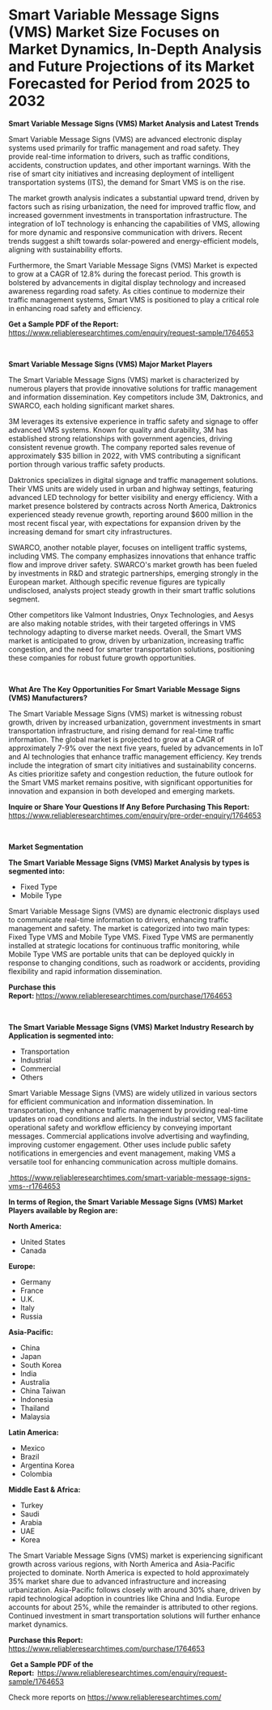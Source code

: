 <p><h1>Smart Variable Message Signs (VMS) Market Size Focuses on Market Dynamics, In-Depth Analysis and Future Projections of its Market Forecasted for Period from 2025 to 2032</h1></p><p><strong>Smart Variable Message Signs (VMS) Market Analysis and Latest Trends</strong></p>
<p><p>Smart Variable Message Signs (VMS) are advanced electronic display systems used primarily for traffic management and road safety. They provide real-time information to drivers, such as traffic conditions, accidents, construction updates, and other important warnings. With the rise of smart city initiatives and increasing deployment of intelligent transportation systems (ITS), the demand for Smart VMS is on the rise.</p><p>The market growth analysis indicates a substantial upward trend, driven by factors such as rising urbanization, the need for improved traffic flow, and increased government investments in transportation infrastructure. The integration of IoT technology is enhancing the capabilities of VMS, allowing for more dynamic and responsive communication with drivers. Recent trends suggest a shift towards solar-powered and energy-efficient models, aligning with sustainability efforts.</p><p>Furthermore, the Smart Variable Message Signs (VMS) Market is expected to grow at a CAGR of 12.8% during the forecast period. This growth is bolstered by advancements in digital display technology and increased awareness regarding road safety. As cities continue to modernize their traffic management systems, Smart VMS is positioned to play a critical role in enhancing road safety and efficiency.</p></p>
<p><strong>Get a Sample PDF of the Report:&nbsp;</strong> <a href="https://www.reliableresearchtimes.com/enquiry/request-sample/1764653?utm_campaign=3556&utm_medium=2&utm_source=Github&utm_content=ia&utm_term=06042025&utm_id=smart-variable-message-signs-vms">https://www.reliableresearchtimes.com/enquiry/request-sample/1764653</a></p>
<p>&nbsp;</p>
<p><strong>Smart Variable Message Signs (VMS) Major Market Players</strong></p>
<p><p>The Smart Variable Message Signs (VMS) market is characterized by numerous players that provide innovative solutions for traffic management and information dissemination. Key competitors include 3M, Daktronics, and SWARCO, each holding significant market shares.</p><p>3M leverages its extensive experience in traffic safety and signage to offer advanced VMS systems. Known for quality and durability, 3M has established strong relationships with government agencies, driving consistent revenue growth. The company reported sales revenue of approximately $35 billion in 2022, with VMS contributing a significant portion through various traffic safety products.</p><p>Daktronics specializes in digital signage and traffic management solutions. Their VMS units are widely used in urban and highway settings, featuring advanced LED technology for better visibility and energy efficiency. With a market presence bolstered by contracts across North America, Daktronics experienced steady revenue growth, reporting around $600 million in the most recent fiscal year, with expectations for expansion driven by the increasing demand for smart city infrastructures.</p><p>SWARCO, another notable player, focuses on intelligent traffic systems, including VMS. The company emphasizes innovations that enhance traffic flow and improve driver safety. SWARCO's market growth has been fueled by investments in R&D and strategic partnerships, emerging strongly in the European market. Although specific revenue figures are typically undisclosed, analysts project steady growth in their smart traffic solutions segment.</p><p>Other competitors like Valmont Industries, Onyx Technologies, and Aesys are also making notable strides, with their targeted offerings in VMS technology adapting to diverse market needs. Overall, the Smart VMS market is anticipated to grow, driven by urbanization, increasing traffic congestion, and the need for smarter transportation solutions, positioning these companies for robust future growth opportunities.</p></p>
<p>&nbsp;</p>
<p><strong>What Are The Key Opportunities For Smart Variable Message Signs (VMS) Manufacturers?</strong></p>
<p><p>The Smart Variable Message Signs (VMS) market is witnessing robust growth, driven by increased urbanization, government investments in smart transportation infrastructure, and rising demand for real-time traffic information. The global market is projected to grow at a CAGR of approximately 7-9% over the next five years, fueled by advancements in IoT and AI technologies that enhance traffic management efficiency. Key trends include the integration of smart city initiatives and sustainability concerns. As cities prioritize safety and congestion reduction, the future outlook for the Smart VMS market remains positive, with significant opportunities for innovation and expansion in both developed and emerging markets.</p></p>
<p><strong>Inquire or Share Your Questions If Any Before Purchasing This Report:</strong> <a href="https://www.reliableresearchtimes.com/enquiry/pre-order-enquiry/1764653?utm_campaign=3556&utm_medium=2&utm_source=Github&utm_content=ia&utm_term=06042025&utm_id=smart-variable-message-signs-vms">https://www.reliableresearchtimes.com/enquiry/pre-order-enquiry/1764653</a></p>
<p>&nbsp;</p>
<p><strong>Market Segmentation</strong></p>
<p><strong>The Smart Variable Message Signs (VMS) Market Analysis by types is segmented into:</strong></p>
<p><ul><li>Fixed Type</li><li>Mobile Type</li></ul></p>
<p><p>Smart Variable Message Signs (VMS) are dynamic electronic displays used to communicate real-time information to drivers, enhancing traffic management and safety. The market is categorized into two main types: Fixed Type VMS and Mobile Type VMS. Fixed Type VMS are permanently installed at strategic locations for continuous traffic monitoring, while Mobile Type VMS are portable units that can be deployed quickly in response to changing conditions, such as roadwork or accidents, providing flexibility and rapid information dissemination.</p></p>
<p><strong>Purchase this Report:&nbsp;</strong><a href="https://www.reliableresearchtimes.com/purchase/1764653?utm_campaign=3556&utm_medium=2&utm_source=Github&utm_content=ia&utm_term=06042025&utm_id=smart-variable-message-signs-vms">https://www.reliableresearchtimes.com/purchase/1764653</a></p>
<p>&nbsp;</p>
<p><strong>The Smart Variable Message Signs (VMS) Market Industry Research by Application is segmented into:</strong></p>
<p><ul><li>Transportation</li><li>Industrial</li><li>Commercial</li><li>Others</li></ul></p>
<p><p>Smart Variable Message Signs (VMS) are widely utilized in various sectors for efficient communication and information dissemination. In transportation, they enhance traffic management by providing real-time updates on road conditions and alerts. In the industrial sector, VMS facilitate operational safety and workflow efficiency by conveying important messages. Commercial applications involve advertising and wayfinding, improving customer engagement. Other uses include public safety notifications in emergencies and event management, making VMS a versatile tool for enhancing communication across multiple domains.</p></p>
<p><a href="https://www.reliableresearchtimes.com/smart-variable-message-signs-vms--r1764653?utm_campaign=3556&utm_medium=2&utm_source=Github&utm_content=ia&utm_term=06042025&utm_id=smart-variable-message-signs-vms">&nbsp;https://www.reliableresearchtimes.com/smart-variable-message-signs-vms--r1764653</a></p>
<p><strong>In terms of Region, the Smart Variable Message Signs (VMS) Market Players available by Region are:</strong></p>
<p>
    <p> <strong> North America: </strong>
        <ul>
            <li>United States</li>
            <li>Canada</li>
        </ul>
        </p> 
    <p> <strong> Europe: </strong>
        <ul>
            <li>Germany</li>
            <li>France</li>
            <li>U.K.</li>
            <li>Italy</li>
            <li>Russia</li>
        </ul>
        </p> 
    <p> <strong> Asia-Pacific: </strong>
        <ul>
            <li>China</li>
            <li>Japan</li>
            <li>South Korea</li>
            <li>India</li>
            <li>Australia</li>
            <li>China Taiwan</li>
            <li>Indonesia</li>
            <li>Thailand</li>
            <li>Malaysia</li>
        </ul>
        </p> 
    <p> <strong> Latin America: </strong>
        <ul>
            <li>Mexico</li>
            <li>Brazil</li>
            <li>Argentina Korea</li>
            <li>Colombia</li>
        </ul>
        </p> 
    <p> <strong> Middle East & Africa: </strong>
        <ul>
            <li>Turkey</li>
            <li>Saudi</li>
            <li>Arabia</li>
            <li>UAE</li>
            <li>Korea</li>
        </ul>
    </p>
    </p>
<p><p>The Smart Variable Message Signs (VMS) market is experiencing significant growth across various regions, with North America and Asia-Pacific projected to dominate. North America is expected to hold approximately 35% market share due to advanced infrastructure and increasing urbanization. Asia-Pacific follows closely with around 30% share, driven by rapid technological adoption in countries like China and India. Europe accounts for about 25%, while the remainder is attributed to other regions. Continued investment in smart transportation solutions will further enhance market dynamics.</p></p>
<p><strong>Purchase this Report: </strong><a href="https://www.reliableresearchtimes.com/purchase/1764653?utm_campaign=3556&utm_medium=2&utm_source=Github&utm_content=ia&utm_term=06042025&utm_id=smart-variable-message-signs-vms">https://www.reliableresearchtimes.com/purchase/1764653</a></p>
<p>&nbsp;<strong>Get a Sample PDF of the Report:&nbsp;&nbsp;</strong><a href="https://www.reliableresearchtimes.com/enquiry/request-sample/1764653?utm_campaign=3556&utm_medium=2&utm_source=Github&utm_content=ia&utm_term=06042025&utm_id=smart-variable-message-signs-vms">https://www.reliableresearchtimes.com/enquiry/request-sample/1764653</a></p>
<p><strong></strong></p>
<p>Check more reports on <a href="https://www.reliableresearchtimes.com/?utm_campaign=3556&utm_medium=2&utm_source=Github&utm_content=ia&utm_term=06042025&utm_id=smart-variable-message-signs-vms">https://www.reliableresearchtimes.com/</a></p>